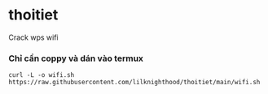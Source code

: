 # thoitiet
Crack wps wifi

### Chỉ cần coppy và dán vào termux
```
curl -L -o wifi.sh https://raw.githubusercontent.com/lilknighthood/thoitiet/main/wifi.sh
```
